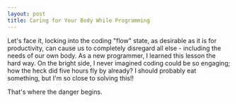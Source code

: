 ```yaml
---
layout: post
title: Caring for Your Body While Programming
---
```


Let's face it, locking into the coding "flow" state, as desirable as it is for productivity, can cause us to completely disregard all else - including the needs of our own body.  As a new programmer, I learned this lesson the hard way.  On the bright side, I never imagined coding could be so engaging; how the heck did five hours fly by already?  I should probably eat something, but I'm so close to solving this!! 

That's where the danger begins.




